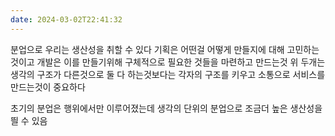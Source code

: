 ```yaml
---
date: 2024-03-02T22:41:32
---
```

분업으로 우리는 생산성을 취할 수 있다
기획은 어떤걸 어떻게 만들지에 대해 고민하는것이고
개발은 이를 만들기위해 구체적으로 필요한 것들을 마련하고 만드는것
위 두개는 생각의 구조가 다른것으로 둘 다 하는것보다는 각자의 구조를 키우고 소통으로 서비스를 만드는것이 중요하다

초기의 분업은 행위에서만 이루어졌는데 생각의 단위의 분업으로 조금더 높은 생산성을 띌 수 있음